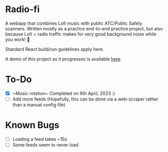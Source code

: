# Radio-fi
A webapp that combines Lofi music with public ATC/Public Safety scanners. Written mostly as a practice end-to-end practice project, but also because Lofi + radio traffic makes for very good background noise while you work! 🥳

Standard React build/run guidelines apply here.

A demo of this project as it progresses is available [here](https://radiofi.netlify.app/).

# To-Do
- [x] ~Music rotation~ Completed on 9th April, 2023 :)
- [ ] Add more feeds (Hopefully, this can be done via a web-scraper rather than a manual config file)

# Known Bugs
- [ ] Loading a feed takes ~15s
- [ ] Some feeds seem to never load
